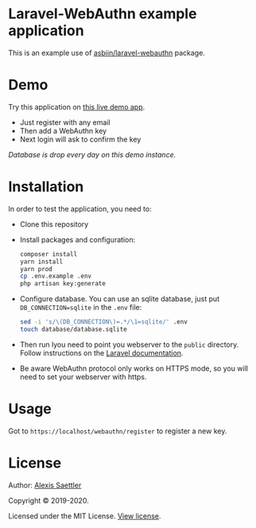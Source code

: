 Laravel-WebAuthn example application
====================================

This is an example use of [asbiin/laravel-webauthn](https://github.com/asbiin/laravel-webauthn) package.

# Demo

Try this application on [this live demo app](https://laravel-webauthn-example.herokuapp.com/).

- Just register with any email
- Then add a WebAuthn key
- Next login will ask to confirm the key

*Database is drop every day on this demo instance.*


# Installation

In order to test the application, you need to:

* Clone this repository

* Install packages and configuration:
    ```sh
    composer install
    yarn install
    yarn prod
    cp .env.example .env
    php artisan key:generate
    ```

* Configure database. 
You can use an sqlite database, just put `DB_CONNECTION=sqlite` in the `.env` file:
    ```sh
    sed -i 's/\(DB_CONNECTION\)=.*/\1=sqlite/' .env
    touch database/database.sqlite
    ```

* Then run lyou need to point you webserver to the `public` directory. Follow instructions on the [Laravel documentation](https://laravel.com/docs/5.8/installation#configuration).
* Be aware WebAuthn protocol only works on HTTPS mode, so you will need to set your webserver with https.


# Usage

Got to `https://localhost/webauthn/register` to register a new key.


# License

Author: [Alexis Saettler](https://github.com/asbiin)

Copyright © 2019-2020.

Licensed under the MIT License. [View license](/LICENSE).
